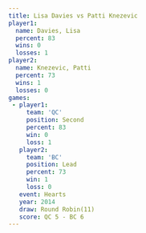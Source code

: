```yaml
---
title: Lisa Davies vs Patti Knezevic
player1:               
  name: Davies, Lisa   
  percent: 83          
  wins: 0              
  losses: 1            
player2:               
  name: Knezevic, Patti
  percent: 73          
  wins: 1              
  losses: 0            
games:
 - player1:          
     team: 'QC'      
     position: Second
     percent: 83     
     win: 0          
     loss: 1         
   player2:        
     team: 'BC'    
     position: Lead
     percent: 73   
     win: 1        
     loss: 0       
   event: Hearts        
   year: 2014           
   draw: Round Robin(11)
   score: QC 5 - BC 6   
---
```

